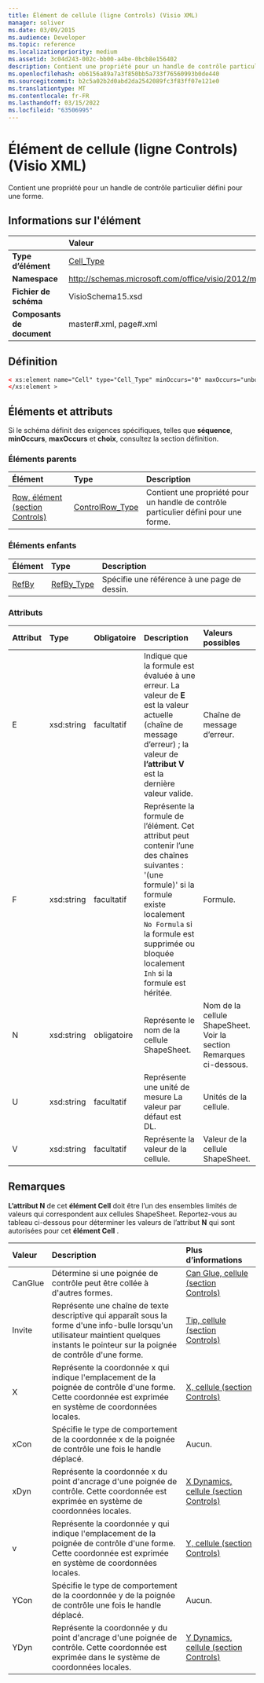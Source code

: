 ```yaml
---
title: Élément de cellule (ligne Controls) (Visio XML)
manager: soliver
ms.date: 03/09/2015
ms.audience: Developer
ms.topic: reference
ms.localizationpriority: medium
ms.assetid: 3c04d243-002c-bb00-a4be-0bcb8e156402
description: Contient une propriété pour un handle de contrôle particulier défini pour une forme.
ms.openlocfilehash: eb6156a89a7a3f850bb5a733f76560993b0de440
ms.sourcegitcommit: b2c5a02b2d0abd2da2542089fc3f83ff07e121e0
ms.translationtype: MT
ms.contentlocale: fr-FR
ms.lasthandoff: 03/15/2022
ms.locfileid: "63506995"
---
```

# <a name="cell-element-controls-row-visio-xml"></a>Élément de cellule (ligne Controls) (Visio XML)

Contient une propriété pour un handle de contrôle particulier défini pour une forme.
  
## <a name="element-information"></a>Informations sur l'élément

||Valeur |
|:-----|:-----|
|**Type d’élément** <br/> |[Cell_Type](cell_type-complextypevisio-xml.md) <br/> |
|**Namespace** <br/> |http://schemas.microsoft.com/office/visio/2012/main  <br/> |
|**Fichier de schéma** <br/> |VisioSchema15.xsd  <br/> |
|**Composants de document** <br/> |master#.xml, page#.xml  <br/> |
   
## <a name="definition"></a>Définition

```XML
< xs:element name="Cell" type="Cell_Type" minOccurs="0" maxOccurs="unbounded" >
</xs:element >
```

## <a name="elements-and-attributes"></a>Éléments et attributs

Si le schéma définit des exigences spécifiques, telles que **séquence**, **minOccurs**, **maxOccurs** et **choix**, consultez la section définition. 
  
### <a name="parent-elements"></a>Éléments parents

|**Élément**|**Type**|**Description**|
|:-----|:-----|:-----|
|[Row, élément (section Controls)](row-element-controls-sectionvisio-xml.md) <br/> |[ControlRow_Type](controlrow_type-complextypevisio-xml.md) <br/> |Contient une propriété pour un handle de contrôle particulier défini pour une forme. |
   
### <a name="child-elements"></a>Éléments enfants

|**Élément**|**Type**|**Description**|
|:-----|:-----|:-----|
|[RefBy](refby-element-cell_type-complextypevisio-xml.md) <br/> |[RefBy_Type](refby_type-complextypevisio-xml.md) <br/> |Spécifie une référence à une page de dessin. |
   
### <a name="attributes"></a>Attributs

|**Attribut**|**Type**|**Obligatoire**|**Description**|**Valeurs possibles**|
|:-----|:-----|:-----|:-----|:-----|
|E  <br/> |xsd:string  <br/> |facultatif  <br/> |Indique que la formule est évaluée à une erreur. La valeur de **E** est la valeur actuelle (chaîne de message d’erreur) ; la valeur de **l’attribut V** est la dernière valeur valide. |Chaîne de message d’erreur. |
|F  <br/> |xsd:string  <br/> |facultatif  <br/> | Représente la formule de l’élément. Cet attribut peut contenir l’une des chaînes suivantes :  <br/>  '(une formule)' si la formule existe localement  <br/>  `No Formula` si la formule est supprimée ou bloquée localement  <br/>  `Inh` si la formule est héritée. |Formule. |
|N  <br/> |xsd:string  <br/> |obligatoire  <br/> |Représente le nom de la cellule ShapeSheet. |Nom de la cellule ShapeSheet. Voir la section Remarques ci-dessous. |
|U  <br/> |xsd:string  <br/> |facultatif  <br/> |Représente une unité de mesure La valeur par défaut est DL. |Unités de la cellule. |
|V  <br/> |xsd:string  <br/> |facultatif  <br/> |Représente la valeur de la cellule. |Valeur de la cellule ShapeSheet. |
   
## <a name="remarks"></a>Remarques

**L’attribut N** de cet **élément Cell** doit être l’un des ensembles limités de valeurs qui correspondent aux cellules ShapeSheet. Reportez-vous au tableau ci-dessous pour déterminer les valeurs de l’attribut **N** qui sont autorisées pour cet **élément Cell** . 
  
|**Valeur**|**Description**|**Plus d’informations**|
|:-----|:-----|:-----|
|CanGlue  <br/> |Détermine si une poignée de contrôle peut être collée à d'autres formes. |[Can Glue, cellule (section Controls)](can-glue-cell-controls-section.md) <br/> |
|Invite  <br/> |Représente une chaîne de texte descriptive qui apparaît sous la forme d'une info-bulle lorsqu'un utilisateur maintient quelques instants le pointeur sur la poignée de contrôle d'une forme. |[Tip, cellule (section Controls)](tip-cell-controls-section.md) <br/> |
|X  <br/> |Représente la coordonnée x qui indique l'emplacement de la poignée de contrôle d'une forme. Cette coordonnée est exprimée en système de coordonnées locales. |[X, cellule (section Controls)](x-cell-controls-section.md) <br/> |
|xCon  <br/> |Spécifie le type de comportement de la coordonnée x de la poignée de contrôle une fois le handle déplacé. |Aucun. |
|xDyn  <br/> |Représente la coordonnée x du point d'ancrage d'une poignée de contrôle. Cette coordonnée est exprimée en système de coordonnées locales. |[X Dynamics, cellule (section Controls)](x-dynamics-cell-controls-section.md) <br/> |
|v  <br/> |Représente la coordonnée y qui indique l'emplacement de la poignée de contrôle d'une forme. Cette coordonnée est exprimée en système de coordonnées locales. |[Y, cellule (section Controls)](y-cell-controls-section.md) <br/> |
|YCon  <br/> |Spécifie le type de comportement de la coordonnée y de la poignée de contrôle une fois le handle déplacé. |Aucun. |
|YDyn  <br/> |Représente la coordonnée y du point d'ancrage d'une poignée de contrôle. Cette coordonnée est exprimée dans le système de coordonnées locales. |[Y Dynamics, cellule (section Controls)](y-dynamics-cell-controls-section.md) <br/> |
   

